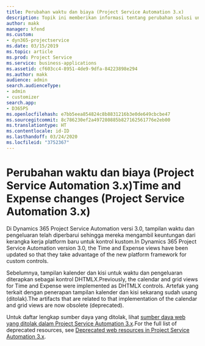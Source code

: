 ```yaml
---
title: Perubahan waktu dan biaya (Project Service Automation 3.x)
description: Topik ini memberikan informasi tentang perubahan solusi untuk waktu dan pengeluaran.
author: makk
manager: kfend
ms.custom:
- dyn365-projectservice
ms.date: 03/15/2019
ms.topic: article
ms.prod: Project Service
ms.service: business-applications
ms.assetid: cf603cc4-8951-4de9-9dfa-84223898e294
ms.author: makk
audience: admin
search.audienceType:
- admin
- customizer
search.app:
- D365PS
ms.openlocfilehash: e7bb5eea854824c8b8831216b3e0de649cbcbe47
ms.sourcegitcommit: 8c786230ef2a497280885b827162561776e2eb00
ms.translationtype: HT
ms.contentlocale: id-ID
ms.lasthandoff: 03/24/2020
ms.locfileid: "3752367"
---
```

# <a name="time-and-expense-changes-project-service-automation-3x"></a><span data-ttu-id="82193-103">Perubahan waktu dan biaya (Project Service Automation 3.x)</span><span class="sxs-lookup"><span data-stu-id="82193-103">Time and Expense changes (Project Service Automation 3.x)</span></span>

<span data-ttu-id="82193-104">Di Dynamics 365 Project Service Automation versi 3.0, tampilan waktu dan pengeluaran telah diperbarui sehingga mereka mengambil keuntungan dari kerangka kerja platform baru untuk kontrol kustom.</span><span class="sxs-lookup"><span data-stu-id="82193-104">In Dynamics 365 Project Service Automation version 3.0, the Time and Expense views have been updated so that they take advantage of the new platform framework for custom controls.</span></span>

<span data-ttu-id="82193-105">Sebelumnya, tampilan kalender dan kisi untuk waktu dan pengeluaran diterapkan sebagai kontrol DHTMLX.</span><span class="sxs-lookup"><span data-stu-id="82193-105">Previously, the calendar and grid views for Time and Expense were implemented as DHTMLX controls.</span></span> <span data-ttu-id="82193-106">Artefak yang terkait dengan penerapan tampilan kalender dan kisi sekarang sudah usang (ditolak).</span><span class="sxs-lookup"><span data-stu-id="82193-106">The artifacts that are related to that implementation of the calendar and grid views are now obsolete (deprecated).</span></span>

<span data-ttu-id="82193-107">Untuk daftar lengkap sumber daya yang ditolak, lihat [sumber daya web yang ditolak dalam Project Service Automation 3.x](web-resources-deprecated-v3.x.md).</span><span class="sxs-lookup"><span data-stu-id="82193-107">For the full list of deprecated resources, see [Deprecated web resources in Project Service Automation 3.x](web-resources-deprecated-v3.x.md).</span></span>
